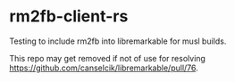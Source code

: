 # rm2fb-client-rs

Testing to include rm2fb into libremarkable for musl builds.

This repo may get removed if not of use for resolving <https://github.com/canselcik/libremarkable/pull/76>.
